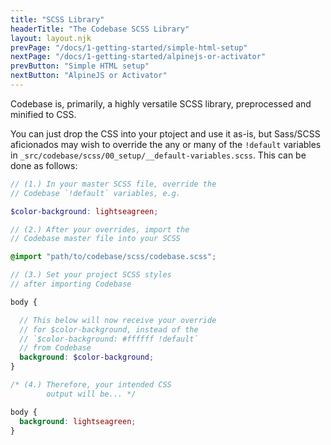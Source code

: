 ```yaml
---
title: "SCSS Library"
headerTitle: "The Codebase SCSS Library"
layout: layout.njk
prevPage: "/docs/1-getting-started/simple-html-setup"
nextPage: "/docs/1-getting-started/alpinejs-or-activator"
prevButton: "Simple HTML setup"
nextButton: "AlpineJS or Activator"
---
```


<p class="t-lg t-thin">Codebase is, primarily, a highly versatile SCSS library, preprocessed and minified to CSS.</p>

You can just drop the CSS into your ptoject and use it as-is, but Sass/SCSS aficionados may wish to override the any or many of the `!default` variables in `_src/codebase/scss/00_setup/__default-variables.scss`. This can be done as follows:

```scss
// (1.) In your master SCSS file, override the
// Codebase `!default` variables, e.g.

$color-background: lightseagreen;

// (2.) After your overrides, import the 
// Codebase master file into your SCSS

@import "path/to/codebase/scss/codebase.scss";

// (3.) Set your project SCSS styles 
// after importing Codebase

body {

  // This below will now receive your override 
  // for $color-background, instead of the 
  // `$color-background: #ffffff !default` 
  // from Codebase
  background: $color-background;
}
```
```css
/* (4.) Therefore, your intended CSS 
        output will be... */

body {
  background: lightseagreen;
}
```